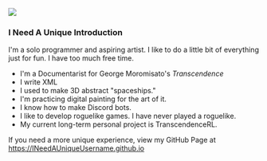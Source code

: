 ![](https://avatars.githubusercontent.com/u/15680274?s=460&u=740a5331ecfd6ef22dd810e38c6839779d04673e&v=4)
### I Need A Unique Introduction
I'm a solo programmer and aspiring artist. I like to do a little bit of everything just for fun. I have too much free time.
- I'm a Documentarist for George Moromisato's *Transcendence*
- I write XML
- I used to make 3D abstract "spaceships."
- I'm practicing digital painting for the art of it.
- I know how to make Discord bots.
- I like to develop roguelike games. I have never played a roguelike.
- My current long-term personal project is TranscendenceRL.

If you need a more unique experience, view my GitHub Page at https://INeedAUniqueUsername.github.io
<!--
**INeedAUniqueUsername/INeedAUniqueUsername** is a ✨ _special_ ✨ repository because its `README.md` (this file) appears on your GitHub profile.

Here are some ideas to get you started:

- 🔭 I’m currently working on ...
- 🌱 I’m currently learning ...
- 👯 I’m looking to collaborate on ...
- 🤔 I’m looking for help with ...
- 💬 Ask me about ...
- 📫 How to reach me: ...
- 😄 Pronouns: ...
- ⚡ Fun fact: ...
-->
